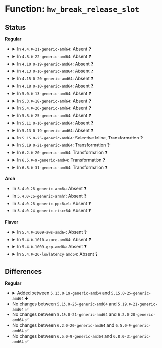 # Function: <code>hw_break_release_slot</code>

## Status
<b>Regular</b>
<ul>
<li>
<details>
<summary>In <code>4.4.0-21-generic-amd64</code>: Absent ❓</summary>

```json
{
  "name": "hw_break_release_slot",
  "collision_type": "Unique Static",
  "inline_type": "Selective",
  "funcs": [
    {
      "addr": 18446744071579242992,
      "name": "hw_break_release_slot",
      "external": false,
      "loc": "arch/x86/kernel/kgdb.c:271",
      "file": "arch/x86/kernel/kgdb.c",
      "inline": "not declared, inlined",
      "caller_inline": [
        "arch/x86/kernel/kgdb.c:kgdb_remove_all_hw_break",
        "arch/x86/kernel/kgdb.c:kgdb_remove_hw_break"
      ],
      "caller_func": [
        "arch/x86/kernel/kgdb.c:kgdb_remove_all_hw_break",
        "arch/x86/kernel/kgdb.c:kgdb_remove_hw_break"
      ]
    }
  ],
  "symbols": [
    {
      "addr": 18446744071579242992,
      "name": "hw_break_release_slot.part.4",
      "section": ".text",
      "bind": "STB_LOCAL",
      "size": 120
    }
  ]
}
```
</details>
</li>
<li>
<details>
<summary>In <code>4.8.0-22-generic-amd64</code>: Absent ❓</summary>

```json
{
  "name": "hw_break_release_slot",
  "collision_type": "Unique Static",
  "inline_type": "Selective",
  "funcs": [
    {
      "addr": 18446744071579242787,
      "name": "hw_break_release_slot",
      "external": false,
      "loc": "arch/x86/kernel/kgdb.c:272",
      "file": "arch/x86/kernel/kgdb.c",
      "inline": "not declared, inlined",
      "caller_inline": [
        "arch/x86/kernel/kgdb.c:kgdb_remove_all_hw_break",
        "arch/x86/kernel/kgdb.c:kgdb_remove_hw_break"
      ],
      "caller_func": [
        "arch/x86/kernel/kgdb.c:kgdb_remove_all_hw_break",
        "arch/x86/kernel/kgdb.c:kgdb_remove_hw_break"
      ]
    }
  ],
  "symbols": [
    {
      "addr": 18446744071579242544,
      "name": "hw_break_release_slot.part.4",
      "section": ".text",
      "bind": "STB_LOCAL",
      "size": 111
    }
  ]
}
```
</details>
</li>
<li>
<details>
<summary>In <code>4.10.0-19-generic-amd64</code>: Absent ❓</summary>

```json
{
  "name": "hw_break_release_slot",
  "collision_type": "Unique Static",
  "inline_type": "Selective",
  "funcs": [
    {
      "addr": 18446744071579255251,
      "name": "hw_break_release_slot",
      "external": false,
      "loc": "arch/x86/kernel/kgdb.c:272",
      "file": "arch/x86/kernel/kgdb.c",
      "inline": "not declared, inlined",
      "caller_inline": [
        "arch/x86/kernel/kgdb.c:kgdb_remove_all_hw_break",
        "arch/x86/kernel/kgdb.c:kgdb_remove_hw_break"
      ],
      "caller_func": [
        "arch/x86/kernel/kgdb.c:kgdb_remove_all_hw_break",
        "arch/x86/kernel/kgdb.c:kgdb_remove_hw_break"
      ]
    }
  ],
  "symbols": [
    {
      "addr": 18446744071579254992,
      "name": "hw_break_release_slot.part.4",
      "section": ".text",
      "bind": "STB_LOCAL",
      "size": 113
    }
  ]
}
```
</details>
</li>
<li>
<details>
<summary>In <code>4.13.0-16-generic-amd64</code>: Absent ❓</summary>

```json
{
  "name": "hw_break_release_slot",
  "collision_type": "Unique Static",
  "inline_type": "Selective",
  "funcs": [
    {
      "addr": 18446744071579250947,
      "name": "hw_break_release_slot",
      "external": false,
      "loc": "arch/x86/kernel/kgdb.c:272",
      "file": "arch/x86/kernel/kgdb.c",
      "inline": "not declared, inlined",
      "caller_inline": [
        "arch/x86/kernel/kgdb.c:kgdb_remove_all_hw_break",
        "arch/x86/kernel/kgdb.c:kgdb_remove_hw_break"
      ],
      "caller_func": [
        "arch/x86/kernel/kgdb.c:kgdb_remove_all_hw_break",
        "arch/x86/kernel/kgdb.c:kgdb_remove_hw_break"
      ]
    }
  ],
  "symbols": [
    {
      "addr": 18446744071579250704,
      "name": "hw_break_release_slot.part.4",
      "section": ".text",
      "bind": "STB_LOCAL",
      "size": 112
    }
  ]
}
```
</details>
</li>
<li>
<details>
<summary>In <code>4.15.0-20-generic-amd64</code>: Absent ❓</summary>

```json
{
  "name": "hw_break_release_slot",
  "collision_type": "Unique Static",
  "inline_type": "Selective",
  "funcs": [
    {
      "addr": 18446744071579267715,
      "name": "hw_break_release_slot",
      "external": false,
      "loc": "arch/x86/kernel/kgdb.c:272",
      "file": "arch/x86/kernel/kgdb.c",
      "inline": "not declared, inlined",
      "caller_inline": [
        "arch/x86/kernel/kgdb.c:kgdb_remove_all_hw_break",
        "arch/x86/kernel/kgdb.c:kgdb_remove_hw_break"
      ],
      "caller_func": [
        "arch/x86/kernel/kgdb.c:kgdb_remove_all_hw_break",
        "arch/x86/kernel/kgdb.c:kgdb_remove_hw_break"
      ]
    }
  ],
  "symbols": [
    {
      "addr": 18446744071579267472,
      "name": "hw_break_release_slot.part.4",
      "section": ".text",
      "bind": "STB_LOCAL",
      "size": 103
    }
  ]
}
```
</details>
</li>
<li>
<details>
<summary>In <code>4.18.0-10-generic-amd64</code>: Absent ❓</summary>

```json
{
  "name": "hw_break_release_slot",
  "collision_type": "Unique Static",
  "inline_type": "Selective",
  "funcs": [
    {
      "addr": 18446744071579279006,
      "name": "hw_break_release_slot",
      "external": false,
      "loc": "arch/x86/kernel/kgdb.c:272",
      "file": "arch/x86/kernel/kgdb.c",
      "inline": "not declared, inlined",
      "caller_inline": [
        "arch/x86/kernel/kgdb.c:kgdb_remove_all_hw_break",
        "arch/x86/kernel/kgdb.c:kgdb_remove_hw_break"
      ],
      "caller_func": [
        "arch/x86/kernel/kgdb.c:kgdb_remove_all_hw_break",
        "arch/x86/kernel/kgdb.c:kgdb_remove_hw_break"
      ]
    }
  ],
  "symbols": [
    {
      "addr": 18446744071579278736,
      "name": "hw_break_release_slot.part.6",
      "section": ".text",
      "bind": "STB_LOCAL",
      "size": 103
    }
  ]
}
```
</details>
</li>
<li>
<details>
<summary>In <code>5.0.0-13-generic-amd64</code>: Absent ❓</summary>

```json
{
  "name": "hw_break_release_slot",
  "collision_type": "Unique Static",
  "inline_type": "Selective",
  "funcs": [
    {
      "addr": 18446744071579302958,
      "name": "hw_break_release_slot",
      "external": false,
      "loc": "arch/x86/kernel/kgdb.c:272",
      "file": "arch/x86/kernel/kgdb.c",
      "inline": "not declared, inlined",
      "caller_inline": [
        "arch/x86/kernel/kgdb.c:kgdb_remove_all_hw_break",
        "arch/x86/kernel/kgdb.c:kgdb_remove_hw_break"
      ],
      "caller_func": [
        "arch/x86/kernel/kgdb.c:kgdb_remove_all_hw_break",
        "arch/x86/kernel/kgdb.c:kgdb_remove_hw_break"
      ]
    }
  ],
  "symbols": [
    {
      "addr": 18446744071579302688,
      "name": "hw_break_release_slot.part.6",
      "section": ".text",
      "bind": "STB_LOCAL",
      "size": 103
    }
  ]
}
```
</details>
</li>
<li>
<details>
<summary>In <code>5.3.0-18-generic-amd64</code>: Absent ❓</summary>

```json
{
  "name": "hw_break_release_slot",
  "collision_type": "Unique Static",
  "inline_type": "Selective",
  "funcs": [
    {
      "addr": 18446744071579319479,
      "name": "hw_break_release_slot",
      "external": false,
      "loc": "arch/x86/kernel/kgdb.c:255",
      "file": "arch/x86/kernel/kgdb.c",
      "inline": "not declared, inlined",
      "caller_inline": [
        "arch/x86/kernel/kgdb.c:kgdb_remove_all_hw_break",
        "arch/x86/kernel/kgdb.c:kgdb_remove_hw_break"
      ],
      "caller_func": [
        "arch/x86/kernel/kgdb.c:kgdb_remove_all_hw_break",
        "arch/x86/kernel/kgdb.c:kgdb_remove_hw_break"
      ]
    }
  ],
  "symbols": [
    {
      "addr": 18446744071579319216,
      "name": "hw_break_release_slot.part.0",
      "section": ".text",
      "bind": "STB_LOCAL",
      "size": 105
    }
  ]
}
```
</details>
</li>
<li>
<details>
<summary>In <code>5.4.0-26-generic-amd64</code>: Absent ❓</summary>

```json
{
  "name": "hw_break_release_slot",
  "collision_type": "Unique Static",
  "inline_type": "Selective",
  "funcs": [
    {
      "addr": 18446744071579323511,
      "name": "hw_break_release_slot",
      "external": false,
      "loc": "arch/x86/kernel/kgdb.c:255",
      "file": "arch/x86/kernel/kgdb.c",
      "inline": "not declared, inlined",
      "caller_inline": [
        "arch/x86/kernel/kgdb.c:kgdb_remove_all_hw_break",
        "arch/x86/kernel/kgdb.c:kgdb_remove_hw_break"
      ],
      "caller_func": [
        "arch/x86/kernel/kgdb.c:kgdb_remove_all_hw_break",
        "arch/x86/kernel/kgdb.c:kgdb_remove_hw_break"
      ]
    }
  ],
  "symbols": [
    {
      "addr": 18446744071579323248,
      "name": "hw_break_release_slot.part.0",
      "section": ".text",
      "bind": "STB_LOCAL",
      "size": 105
    }
  ]
}
```
</details>
</li>
<li>
<details>
<summary>In <code>5.8.0-25-generic-amd64</code>: Absent ❓</summary>

```json
{
  "name": "hw_break_release_slot",
  "collision_type": "Unique Static",
  "inline_type": "Selective",
  "funcs": [
    {
      "addr": 18446744071579352259,
      "name": "hw_break_release_slot",
      "external": false,
      "loc": "arch/x86/kernel/kgdb.c:255",
      "file": "arch/x86/kernel/kgdb.c",
      "inline": "not declared, inlined",
      "caller_inline": [
        "arch/x86/kernel/kgdb.c:kgdb_remove_all_hw_break",
        "arch/x86/kernel/kgdb.c:kgdb_remove_hw_break"
      ],
      "caller_func": [
        "arch/x86/kernel/kgdb.c:kgdb_remove_all_hw_break",
        "arch/x86/kernel/kgdb.c:kgdb_remove_hw_break"
      ]
    }
  ],
  "symbols": [
    {
      "addr": 18446744071579352016,
      "name": "hw_break_release_slot.part.0",
      "section": ".text",
      "bind": "STB_LOCAL",
      "size": 105
    }
  ]
}
```
</details>
</li>
<li>
<details>
<summary>In <code>5.11.0-16-generic-amd64</code>: Absent ❓</summary>

```json
{
  "name": "hw_break_release_slot",
  "collision_type": "Unique Static",
  "inline_type": "Selective",
  "funcs": [
    {
      "addr": 18446744071579351987,
      "name": "hw_break_release_slot",
      "external": false,
      "loc": "arch/x86/kernel/kgdb.c:255",
      "file": "arch/x86/kernel/kgdb.c",
      "inline": "not declared, inlined",
      "caller_inline": [
        "arch/x86/kernel/kgdb.c:kgdb_remove_all_hw_break",
        "arch/x86/kernel/kgdb.c:kgdb_remove_hw_break"
      ],
      "caller_func": [
        "arch/x86/kernel/kgdb.c:kgdb_remove_all_hw_break",
        "arch/x86/kernel/kgdb.c:kgdb_remove_hw_break"
      ]
    }
  ],
  "symbols": [
    {
      "addr": 18446744071579351744,
      "name": "hw_break_release_slot.part.0",
      "section": ".text",
      "bind": "STB_LOCAL",
      "size": 105
    }
  ]
}
```
</details>
</li>
<li>
<details>
<summary>In <code>5.13.0-19-generic-amd64</code>: Absent ❓</summary>

```json
{
  "name": "hw_break_release_slot",
  "collision_type": "Unique Static",
  "inline_type": "Selective",
  "funcs": [
    {
      "addr": 18446744071579356515,
      "name": "hw_break_release_slot",
      "external": false,
      "loc": "arch/x86/kernel/kgdb.c:255",
      "file": "arch/x86/kernel/kgdb.c",
      "inline": "not declared, inlined",
      "caller_inline": [
        "arch/x86/kernel/kgdb.c:kgdb_remove_all_hw_break",
        "arch/x86/kernel/kgdb.c:kgdb_remove_hw_break"
      ],
      "caller_func": [
        "arch/x86/kernel/kgdb.c:kgdb_remove_all_hw_break",
        "arch/x86/kernel/kgdb.c:kgdb_remove_hw_break"
      ]
    }
  ],
  "symbols": [
    {
      "addr": 18446744071579356272,
      "name": "hw_break_release_slot.part.0",
      "section": ".text",
      "bind": "STB_LOCAL",
      "size": 105
    }
  ]
}
```
</details>
</li>
<li>
<details>
<summary>In <code>5.15.0-25-generic-amd64</code>: Selective Inline, Transformation ❓</summary>

```c
int hw_break_release_slot(int breakno)
```

```json
{
  "name": "hw_break_release_slot",
  "collision_type": "Unique Static",
  "inline_type": "Selective",
  "funcs": [
    {
      "addr": 0,
      "name": "hw_break_release_slot",
      "external": false,
      "loc": "arch/x86/kernel/kgdb.c:255",
      "file": "arch/x86/kernel/kgdb.c",
      "inline": "not declared, inlined",
      "caller_inline": [],
      "caller_func": [
        "arch/x86/kernel/kgdb.c:kgdb_remove_all_hw_break",
        "arch/x86/kernel/kgdb.c:kgdb_remove_hw_break"
      ]
    }
  ],
  "symbols": [
    {
      "addr": 18446744071579414480,
      "name": "hw_break_release_slot",
      "section": ".text",
      "bind": "STB_LOCAL",
      "size": 196
    },
    {
      "addr": 18446744071592077942,
      "name": "hw_break_release_slot.cold",
      "section": ".text",
      "bind": "STB_LOCAL",
      "size": 20
    }
  ]
}
```
</details>
</li>
<li>
<details>
<summary>In <code>5.19.0-21-generic-amd64</code>: Transformation ❓</summary>

```c
int hw_break_release_slot(int breakno)
```

```json
{
  "name": "hw_break_release_slot",
  "collision_type": "Unique Static",
  "inline_type": "No",
  "funcs": [
    {
      "addr": 0,
      "name": "hw_break_release_slot",
      "external": false,
      "loc": "arch/x86/kernel/kgdb.c:255",
      "file": "arch/x86/kernel/kgdb.c",
      "inline": "seen, unknown",
      "caller_inline": [],
      "caller_func": [
        "arch/x86/kernel/kgdb.c:kgdb_remove_all_hw_break",
        "arch/x86/kernel/kgdb.c:kgdb_remove_hw_break"
      ]
    }
  ],
  "symbols": [
    {
      "addr": 18446744071579482032,
      "name": "hw_break_release_slot",
      "section": ".text",
      "bind": "STB_LOCAL",
      "size": 215
    },
    {
      "addr": 18446744071593844398,
      "name": "hw_break_release_slot.cold",
      "section": ".text",
      "bind": "STB_LOCAL",
      "size": 21
    }
  ]
}
```
</details>
</li>
<li>
<details>
<summary>In <code>6.2.0-20-generic-amd64</code>: Transformation ❓</summary>

```c
int hw_break_release_slot(int breakno)
```

```json
{
  "name": "hw_break_release_slot",
  "collision_type": "Unique Static",
  "inline_type": "No",
  "funcs": [
    {
      "addr": 0,
      "name": "hw_break_release_slot",
      "external": false,
      "loc": "arch/x86/kernel/kgdb.c:255",
      "file": "arch/x86/kernel/kgdb.c",
      "inline": "seen, unknown",
      "caller_inline": [],
      "caller_func": [
        "arch/x86/kernel/kgdb.c:kgdb_remove_all_hw_break",
        "arch/x86/kernel/kgdb.c:kgdb_remove_hw_break"
      ]
    }
  ],
  "symbols": [
    {
      "addr": 18446744071579575424,
      "name": "hw_break_release_slot",
      "section": ".text",
      "bind": "STB_LOCAL",
      "size": 231
    },
    {
      "addr": 18446744071595966811,
      "name": "hw_break_release_slot.cold",
      "section": ".text",
      "bind": "STB_LOCAL",
      "size": 21
    }
  ]
}
```
</details>
</li>
<li>
<details>
<summary>In <code>6.5.0-9-generic-amd64</code>: Transformation ❓</summary>

```c
int hw_break_release_slot(int breakno)
```

```json
{
  "name": "hw_break_release_slot",
  "collision_type": "Unique Static",
  "inline_type": "No",
  "funcs": [
    {
      "addr": 0,
      "name": "hw_break_release_slot",
      "external": false,
      "loc": "arch/x86/kernel/kgdb.c:255",
      "file": "arch/x86/kernel/kgdb.c",
      "inline": "seen, unknown",
      "caller_inline": [],
      "caller_func": [
        "arch/x86/kernel/kgdb.c:kgdb_remove_all_hw_break",
        "arch/x86/kernel/kgdb.c:kgdb_remove_hw_break"
      ]
    }
  ],
  "symbols": [
    {
      "addr": 18446744071579587984,
      "name": "hw_break_release_slot",
      "section": ".text",
      "bind": "STB_LOCAL",
      "size": 231
    },
    {
      "addr": 18446744071596484380,
      "name": "hw_break_release_slot.cold",
      "section": ".text",
      "bind": "STB_LOCAL",
      "size": 21
    }
  ]
}
```
</details>
</li>
<li>
<details>
<summary>In <code>6.8.0-31-generic-amd64</code>: Transformation ❓</summary>

```c
int hw_break_release_slot(int breakno)
```

```json
{
  "name": "hw_break_release_slot",
  "collision_type": "Unique Static",
  "inline_type": "No",
  "funcs": [
    {
      "addr": 0,
      "name": "hw_break_release_slot",
      "external": false,
      "loc": "arch/x86/kernel/kgdb.c:255",
      "file": "arch/x86/kernel/kgdb.c",
      "inline": "seen, unknown",
      "caller_inline": [],
      "caller_func": [
        "arch/x86/kernel/kgdb.c:kgdb_remove_all_hw_break",
        "arch/x86/kernel/kgdb.c:kgdb_remove_hw_break"
      ]
    }
  ],
  "symbols": [
    {
      "addr": 18446744071579617744,
      "name": "hw_break_release_slot",
      "section": ".text",
      "bind": "STB_LOCAL",
      "size": 231
    },
    {
      "addr": 18446744071597380994,
      "name": "hw_break_release_slot.cold",
      "section": ".text",
      "bind": "STB_LOCAL",
      "size": 21
    }
  ]
}
```
</details>
</li>
</ul>
<b>Arch</b>
<ul>
<li>
In <code>5.4.0-26-generic-arm64</code>: Absent ❓
</li>
<li>
In <code>5.4.0-26-generic-armhf</code>: Absent ❓
</li>
<li>
In <code>5.4.0-26-generic-ppc64el</code>: Absent ❓
</li>
<li>
In <code>5.4.0-24-generic-riscv64</code>: Absent ❓
</li>
</ul>
<b>Flavor</b>
<ul>
<li>
<details>
<summary>In <code>5.4.0-1009-aws-amd64</code>: Absent ❓</summary>

```json
{
  "name": "hw_break_release_slot",
  "collision_type": "Unique Static",
  "inline_type": "Selective",
  "funcs": [
    {
      "addr": 18446744071579319415,
      "name": "hw_break_release_slot",
      "external": false,
      "loc": "arch/x86/kernel/kgdb.c:255",
      "file": "arch/x86/kernel/kgdb.c",
      "inline": "not declared, inlined",
      "caller_inline": [
        "arch/x86/kernel/kgdb.c:kgdb_remove_all_hw_break",
        "arch/x86/kernel/kgdb.c:kgdb_remove_hw_break"
      ],
      "caller_func": [
        "arch/x86/kernel/kgdb.c:kgdb_remove_all_hw_break",
        "arch/x86/kernel/kgdb.c:kgdb_remove_hw_break"
      ]
    }
  ],
  "symbols": [
    {
      "addr": 18446744071579319152,
      "name": "hw_break_release_slot.part.0",
      "section": ".text",
      "bind": "STB_LOCAL",
      "size": 105
    }
  ]
}
```
</details>
</li>
<li>
<details>
<summary>In <code>5.4.0-1010-azure-amd64</code>: Absent ❓</summary>

```json
{
  "name": "hw_break_release_slot",
  "collision_type": "Unique Static",
  "inline_type": "Selective",
  "funcs": [
    {
      "addr": 18446744071579253959,
      "name": "hw_break_release_slot",
      "external": false,
      "loc": "arch/x86/kernel/kgdb.c:255",
      "file": "arch/x86/kernel/kgdb.c",
      "inline": "not declared, inlined",
      "caller_inline": [
        "arch/x86/kernel/kgdb.c:kgdb_remove_all_hw_break",
        "arch/x86/kernel/kgdb.c:kgdb_remove_hw_break"
      ],
      "caller_func": [
        "arch/x86/kernel/kgdb.c:kgdb_remove_all_hw_break",
        "arch/x86/kernel/kgdb.c:kgdb_remove_hw_break"
      ]
    }
  ],
  "symbols": [
    {
      "addr": 18446744071579253696,
      "name": "hw_break_release_slot.part.0",
      "section": ".text",
      "bind": "STB_LOCAL",
      "size": 105
    }
  ]
}
```
</details>
</li>
<li>
<details>
<summary>In <code>5.4.0-1009-gcp-amd64</code>: Absent ❓</summary>

```json
{
  "name": "hw_break_release_slot",
  "collision_type": "Unique Static",
  "inline_type": "Selective",
  "funcs": [
    {
      "addr": 18446744071579319335,
      "name": "hw_break_release_slot",
      "external": false,
      "loc": "arch/x86/kernel/kgdb.c:255",
      "file": "arch/x86/kernel/kgdb.c",
      "inline": "not declared, inlined",
      "caller_inline": [
        "arch/x86/kernel/kgdb.c:kgdb_remove_all_hw_break",
        "arch/x86/kernel/kgdb.c:kgdb_remove_hw_break"
      ],
      "caller_func": [
        "arch/x86/kernel/kgdb.c:kgdb_remove_all_hw_break",
        "arch/x86/kernel/kgdb.c:kgdb_remove_hw_break"
      ]
    }
  ],
  "symbols": [
    {
      "addr": 18446744071579319072,
      "name": "hw_break_release_slot.part.0",
      "section": ".text",
      "bind": "STB_LOCAL",
      "size": 105
    }
  ]
}
```
</details>
</li>
<li>
<details>
<summary>In <code>5.4.0-26-lowlatency-amd64</code>: Absent ❓</summary>

```json
{
  "name": "hw_break_release_slot",
  "collision_type": "Unique Static",
  "inline_type": "Selective",
  "funcs": [
    {
      "addr": 18446744071579327623,
      "name": "hw_break_release_slot",
      "external": false,
      "loc": "arch/x86/kernel/kgdb.c:255",
      "file": "arch/x86/kernel/kgdb.c",
      "inline": "not declared, inlined",
      "caller_inline": [
        "arch/x86/kernel/kgdb.c:kgdb_remove_all_hw_break",
        "arch/x86/kernel/kgdb.c:kgdb_remove_hw_break"
      ],
      "caller_func": [
        "arch/x86/kernel/kgdb.c:kgdb_remove_all_hw_break",
        "arch/x86/kernel/kgdb.c:kgdb_remove_hw_break"
      ]
    }
  ],
  "symbols": [
    {
      "addr": 18446744071579327360,
      "name": "hw_break_release_slot.part.0",
      "section": ".text",
      "bind": "STB_LOCAL",
      "size": 105
    }
  ]
}
```
</details>
</li>
</ul>

## Differences
<b>Regular</b>
<ul>
<li>
<details>
<summary>Added between <code>5.13.0-19-generic-amd64</code> and <code>5.15.0-25-generic-amd64</code> ➕</summary>

```c
int hw_break_release_slot(int breakno)
```
</details>
</li>
<li>
No changes between <code>5.15.0-25-generic-amd64</code> and <code>5.19.0-21-generic-amd64</code> ✅
</li>
<li>
No changes between <code>5.19.0-21-generic-amd64</code> and <code>6.2.0-20-generic-amd64</code> ✅
</li>
<li>
No changes between <code>6.2.0-20-generic-amd64</code> and <code>6.5.0-9-generic-amd64</code> ✅
</li>
<li>
No changes between <code>6.5.0-9-generic-amd64</code> and <code>6.8.0-31-generic-amd64</code> ✅
</li>
</ul>
